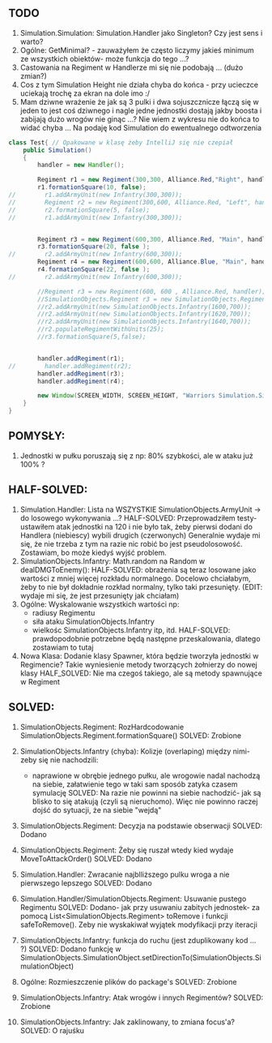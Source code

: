 ## TODO
1. Simulation.Simulation: Simulation.Handler jako Singleton? Czy jest sens i warto?
1. Ogólne: GetMinimal? - zauważyłem że często liczymy jakieś minimum ze wszystkich obiektów- może funkcja do tego ...?
1. Castowania na Regiment w Handlerze mi się nie podobają ... (dużo zmian?)
1. Cos z tym Simulation Height nie działa chyba do końca - przy ucieczce uciekają trochę za ekran na dole imo :/
1. Mam dziwne wrażenie że jak są 3 pulki i dwa sojuszcznicze łączą się w jeden to jest coś dziwnego i nagle jedne jednostki dostają jakby boosta i zabijają dużo wrogów nie ginąc ...?
Nie wiem z wykresu nie do końca to widać chyba ... Na podaję kod Simulation do ewentualnego odtworzenia
```java
class Test{ // Opakowane w klasę żeby IntelliJ się nie czepiał
    public Simulation()
    {
        handler = new Handler();

        Regiment r1 = new Regiment(300,300, Alliance.Red,"Right", handler);
        r1.formationSquare(10, false);
//        r1.addArmyUnit(new Infantry(300,300));
//        Regiment r2 = new Regiment(300,600, Alliance.Red, "Left", handler);
//        r2.formationSquare(5, false);
//        r1.addArmyUnit(new Infantry(300,300));


        Regiment r3 = new Regiment(600,300, Alliance.Red, "Main", handler);
        r3.formationSquare(20, false );
//        r2.addArmyUnit(new Infantry(600,300));
        Regiment r4 = new Regiment(600,600, Alliance.Blue, "Main", handler);
        r4.formationSquare(22, false );
//        r2.addArmyUnit(new Infantry(600,300));

        //Regiment r3 = new Regiment(600, 600 , Alliance.Red, handler);
        //SimulationObjects.Regiment r3 = new SimulationObjects.Regiment(600,450, Enums.Alliance.Red, handler);
        //r2.addArmyUnit(new SimulationObjects.Infantry(1600,700));
        //r2.addArmyUnit(new SimulationObjects.Infantry(1620,700));
        //r2.addArmyUnit(new SimulationObjects.Infantry(1640,700));
        //r2.populateRegimentWithUnits(25);
        //r3.formationSquare(5,false);


        handler.addRegiment(r1);
//        handler.addRegiment(r2);
        handler.addRegiment(r3);
        handler.addRegiment(r4);

        new Window(SCREEN_WIDTH, SCREEN_HEIGHT, "Warriors Simulation.Simulation", this);
    }
}
```


## POMYSŁY:
1. Jednostki w pułku poruszają się z np: 80% szybkości, ale w ataku już 100% ?




## HALF-SOLVED:
1. Simulation.Handler: Lista na WSZYSTKIE SimulationObjects.ArmyUnit -> do losowego wykonywania ...?
    HALF-SOLVED: Przeprowadziłem testy- ustawiłem atak jednostki na 120 i nie było tak, żeby pierwsi dodani do Handlera (niebiescy) wybili drugich (czerwonych)
        Generalnie wydaje mi się, że nie trzeba z tym na razie nic robić bo jest pseudolosowość. Zostawiam, bo może kiedyś wyjść problem.
1. SimulationObjects.Infantry: Math.random na Random w dealDMGToEnemy():
    HALF-SOLVED: obrażenia są teraz losowane jako wartości z mniej więcej rozkładu normalnego. Docelowo chciałabym, żeby to nie był dokładnie rozkład normalny, tylko taki przesunięty. (EDIT: wydaje mi się, że jest przesunięty jak chciałam)
1. Ogólne: Wyskalowanie wszystkich wartości np:
    - radiusy Regimentu
    - siła ataku SimulationObjects.Infantry
    - wielkośc SimulationObjects.Infantry itp, itd.
    HALF-SOLVED: prawdopodobnie potrzebne będą następne przeskalowania, dlatego zostawiam to tutaj
1. Nowa Klasa: Dodanie klasy Spawner, która będzie tworzyła jednostki w Regimencie? Takie wyniesienie metody tworzących żołnierzy do nowej klasy
    HALF_SOLVED: Nie ma czegoś takiego, ale są metody spawnujące w Regiment

## SOLVED:


1. SimulationObjects.Regiment: RozHardcodowanie SimulationObjects.Regiment.formationSquare()
    SOLVED: Zrobione
1. SimulationObjects.Infantry (chyba): Kolizje (overlaping) między nimi- zeby się nie nachodzili:
	- naprawione w obrębie jednego pułku, ale wrogowie nadal nachodzą na siebie, załatwienie tego w taki sam sposób zatyka czasem symulację
	SOLVED: Na razie nie powinni na siebie nachodzić- jak są blisko to się atakują (czyli są nieruchomo). Więc nie powinno raczej dojść do sytuacji, że na siebie "wejdą"	
	
2. SimulationObjects.Regiment: Decyzja na podstawie obserwacji
    SOLVED: Dodano
3. SimulationObjects.Regiment: Żeby się ruszał wtedy kied wydaje MoveToAttackOrder()
    SOLVED: Dodano
4. Simulation.Handler: Zwracanie najblliższego pulku wroga a nie pierwszego lepszego
    SOLVED: Dodano
5. Simulation.Handler/SimulationObjects.Regiment: Usuwanie pustego Regimentu
    SOLVED: Dodano- jak przy usuwaniu zabitych jednostek- za pomocą List<SimulationObjects.Regiment> toRemove i funkcji safeToRemove(). Zeby nie wyskakiwał wyjątek modyfikacji przy iteracji
6. SimulationObjects.Infantry: funkcja do ruchu (jest zduplikowany kod ... ?)
    SOLVED: Dodano funkcję w SimulationObjects.SimulationObject.setDirectionTo(SimulationObjects.SimulationObject)
1. Ogólne: Rozmieszczenie plików do package's
    SOLVED: Zrobione
1. SimulationObjects.Infantry: Atak wrogów i innych Regimentów?
    SOLVED: Zrobione
1. SimulationObjects.Infantry: Jak zaklinowany, to zmiana focus'a?
    SOLVED: O rajuśku 

